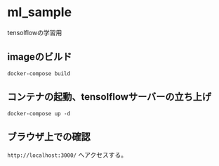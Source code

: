 # ml_sample
tensolflowの学習用

## imageのビルド
```
docker-compose build
```

## コンテナの起動、tensolflowサーバーの立ち上げ
```
docker-compose up -d
```

## ブラウザ上での確認
`http://localhost:3000/` へアクセスする。
